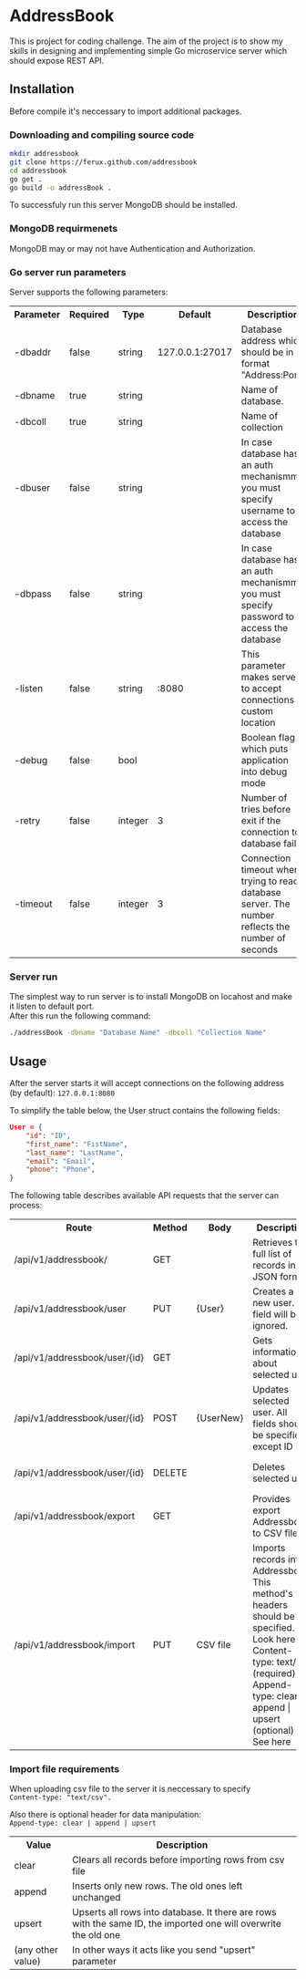 # AddressBook
This is project for coding challenge.
The aim of the project is to show my skills in designing and implementing simple Go microservice server which should expose REST API.

## Installation
Before compile it's neccessary to import additional packages.

### Downloading and compiling source code
```bash
mkdir addressbook
git clone https://ferux.github.com/addressbook
cd addressbook
go get .
go build -o addressBook .
```
To successfuly run this server MongoDB should be installed.

### MongoDB requirmenets
MongoDB may or may not have Authentication and Authorization. 

### Go server run parameters
Server supports the following parameters:
<table>
    <tr>
        <th>Parameter</th>
        <th>Required</th>
        <th>Type</th>
        <th>Default</th>
        <th>Description</th>
    </tr>
    <tr>
        <td>-dbaddr</td>
        <td>false</td>
        <td>string</td>
        <td>127.0.0.1:27017</td>
        <td>Database address which should be in format "Address:Port"</td>
    </tr>
    <tr>
        <td>-dbname</td>
        <td>true</td>
        <td>string</td>
        <td></td>
        <td>Name of database.</td>
    </tr>
    <tr>
        <td>-dbcoll</td>
        <td>true</td>
        <td>string</td>
        <td></td>
        <td>Name of collection</td>
    </tr>
    <tr>
        <td>-dbuser</td>
        <td>false</td>
        <td>string</td>
        <td></td>
        <td>In case database has an auth mechanismm you must specify username to access the database</td>
    </tr>
    <tr>
        <td>-dbpass</td>
        <td>false</td>
        <td>string</td>
        <td></td>
        <td>In case database has an auth mechanismm you must specify password to access the database</td>
    </tr>
    <tr>
        <td>-listen</td>
        <td>false</td>
        <td>string</td>
        <td>:8080</td>
        <td>This parameter makes server to accept connections at custom location</td>
    </tr>
    <tr>
        <td>-debug</td>
        <td>false</td>
        <td>bool</td>
        <td></td>
        <td>Boolean flag which puts application into debug mode</td>
    </tr>
    <tr>
        <td>-retry</td>
        <td>false</td>
        <td>integer</td>
        <td>3</td>
        <td>Number of tries before exit if the connection to database fails</td>
    </tr>
    <tr>
        <td>-timeout</td>
        <td>false</td>
        <td>integer</td>
        <td>3</td>
        <td>Connection timeout when trying to reach database server. The number reflects the number of seconds</td>
    </tr>
</table>

### Server run
The simplest way to run server is to install MongoDB on locahost and make it listen to default port.  
After this run the following command:
```bash
./addressBook -dbname "Database Name" -dbcoll "Collection Name"
```

## Usage  
After the server starts it will accept connections on the following address (by default):
```127.0.0.1:8080```

To simplify the table below, the User struct contains the following fields:
```JSON
User = {
    "id": "ID",
    "first_name": "FistName",
    "last_name": "LastName",
    "email": "Email",
    "phone": "Phone",
}

```

The following table describes available API requests that the server can process:
<table>
    <tr>
        <th>Route</th>
        <th>Method</th>
        <th>Body</th>
        <th>Description</th>
        <th>On Success</th>
        <th>On Error</th>
    </tr>
    <tr>
        <td>/api/v1/addressbook/</td>
        <td>GET</td>
        <td></td>
        <td>Retrieves the full list of records in JSON format</td>
        <td>[ {User}, ...]</td>
        <td>{error: "Message"}</td>
    </tr>
    <tr>
        <td>/api/v1/addressbook/user</td>
        <td>PUT</td>
        <td>{User}</td>
        <td>Creates a new user. ID field will be ignored.</td>
        <td>{id: LastInsertedID}</td>
        <td>{error: "Message"}</td>
    </tr>
    <tr>
        <td>/api/v1/addressbook/user/{id}</td>
        <td>GET</td>
        <td></td>
        <td>Gets information about selected user</td>
        <td>{User}</td>
        <td>{error: "Message"}</td>
    </tr>
    <tr>
        <td>/api/v1/addressbook/user/{id}</td>
        <td>POST</td>
        <td>{UserNew}</td>
        <td>Updates selected user. All fields should be specified except ID</td>
        <td>{UserNew}</td>
        <td>{error: "Message"}</td>
    </tr>
    <tr>
        <td>/api/v1/addressbook/user/{id}</td>
        <td>DELETE</td>
        <td></td>
        <td>Deletes selected user</td>
        <td>It returns STATUS 200 OK</td>
        <td>{error: "Message}</td>
    </tr>
        <tr>
        <td>/api/v1/addressbook/export</td>
        <td>GET</td>
        <td></td>
        <td>Provides export Addressbook to CSV file</td>
        <td>file:import.csv</td>
        <td>{error: "Message}</td>
    </tr>
        <tr>
        <td>/api/v1/addressbook/import</td>
        <td>PUT</td>
        <td>CSV file</td>
        <td>Imports records into Addressbook. This method's headers should be specified. Look here
        Content-type: text/csv (required)
        Append-type: clear | append | upsert (optional)  
        See here
        </td>
        <td>It returns STATUS 200 OK</td>
        <td>{error: "Message}</td>
    </tr>
</table>

### Import file requirements
When uploading csv file to the server it is neccessary to specify  
```Content-type: "text/csv".```  
  
Also there is optional header for data manipulation:  
```Append-type: clear | append | upsert```  
<table>
    <tr><th>Value</th><th>Description</th></tr>
    <tr>
        <td>clear</td>
        <td>Clears all records before importing rows from csv file</td>
    </tr>
    <tr>
        <td>append</td>
        <td>Inserts only new rows. The old ones left unchanged</td>
    </tr>
    <tr>
        <td>upsert</td>
        <td>Upserts all rows into database. It there are rows with the same ID, the imported one will overwrite the old one</td>
    </tr>
    <tr>
        <td>(any other value)</td>
        <td>In other ways it acts like you send "upsert" parameter</td>
    </tr>
</table>